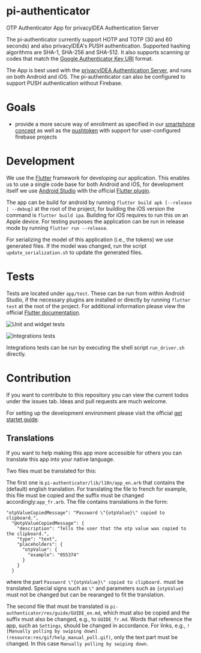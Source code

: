 # pi-authenticator
OTP Authenticator App for privacyIDEA Authentication Server

The pi-authenticator currently support HOTP and TOTP (30 and 60 seconds) and also privacyIDEA's PUSH authentication. Supported hashing algorithms are SHA-1, SHA-256 and SHA-512.
It also supports scanning qr codes that match the [Google Authenticator Key URI](https://github.com/google/google-authenticator/wiki/Key-Uri-Format) format.

The App is best used with the [privacyIDEA Authentication Server](https://github/privacyidea/privacyidea), and runs on both Android and iOS.
The pi-authenticator can also be configured to support PUSH authentication without Firebase.

# Goals

* provide a more secure way of enrollment as
specified in our
[smartphone concept](https://github.com/privacyidea/privacyidea/wiki/concept%3A-SmartphoneApp) as well as the [pushtoken](https://github.com/privacyidea/privacyidea/wiki/concept%3A-PushToken) with support for user-configured firebase projects

# Development

We use the [Flutter](https://flutter.dev/) framework for developing our application. This enables us to use a single code base for both Android and iOS, for development itself we use [Android Studio](https://developer.android.com/studio) with the official [Flutter plugin](https://github.com/flutter/flutter-intellij).

The app can be build for android by running `flutter build apk [--release | --debug]` at the root of the project, for building the iOS version the command is `flutter build ipa`. Building for iOS requires to run this on an Apple device.
For testing purposes the application can be run in release mode by running `flutter run --release`.

For serializing the model of this application (i.e., the tokens) we use generated files. If the model was changed, run the script `update_serialization.sh` to update the generated files.

# Tests

Tests are located under `app/test`. These can be run from within Android Studio, if the necessary plugins are installed or directly by running `flutter test` at the root of the project. For additional information please view the official [Flutter documentation](https://flutter.dev/docs/testing).

![Unit and widget tests](https://github.com/privacyidea/pi-authenticator/workflows/flutter%20test/badge.svg?branch=master)

![Integrations tests](https://github.com/privacyidea/pi-authenticator/workflows/flutter%20driver/badge.svg?branch=master)

Integrations tests can be run by executing the shell script `run_driver.sh` directly.

# Contribution

If you want to contribute to this repository you can view the current todos under the issues tab. Ideas and pull requests are much welcome.

For setting up the development environment please visit the official [get startet guide](https://flutter.dev/docs/get-started/install).

## Translations

If you want to help making this app more accessible for others you can translate this app into your native language.

Two files must be translated for this:

The first one is `pi-authenticator/lib/l10n/app_en.arb` that contains the (default) english translation. For translating the file to french for example, this file must be copied and the suffix must be changed accordingly:`app_fr.arb`. The file contains translations in the form:
~~~~
"otpValueCopiedMessage": "Password \"{otpValue}\" copied to clipboard.",
  "@otpValueCopiedMessage": {
    "description": "Tells the user that the otp value was copied to the clipboard.",
    "type": "text",
    "placeholders": {
      "otpValue": {
        "example": "055374"
      }
    }
  }
~~~~
where the part `Password \"{otpValue}\" copied to clipboard.` must be translated. Special signs such as `\"` and parameters such as `{otpValue}` must not be changed but can be rearanged to fit the translation.

The second file that must be translated is `pi-authenticator/res/guide/GUIDE_en.md`, which must also be copied and the suffix must also be changed, e.g., to `GUIDE_fr.md`. Words that reference the app, such as `Settings`, should be changed in accordance. For links, e.g., `![Manually polling by swiping down](resource:res/gif/help_manual_poll.gif)`, only the text part must be changed. In this case `Manually polling by swiping down`.
